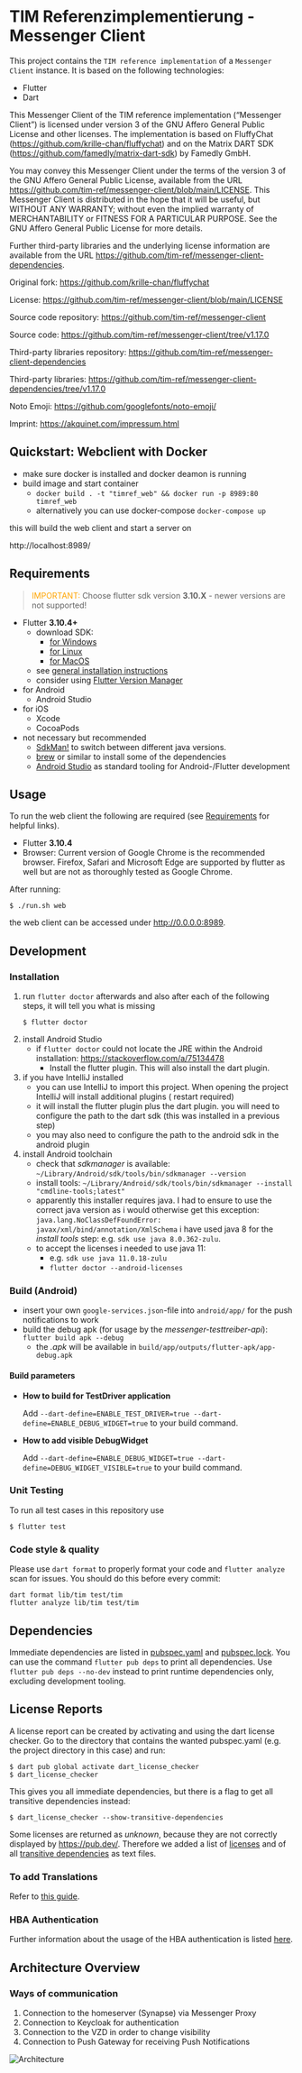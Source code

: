 # TIM Referenzimplementierung - Messenger Client

This project contains the `TIM reference implementation` of a `Messenger Client` instance. It is based on the following technologies:
* Flutter 
* Dart

This Messenger Client of the TIM reference implementation (“Messenger Client”) is licensed under version 3 of the GNU Affero General Public License and other licenses. The implementation is based on FluffyChat (https://github.com/krille-chan/fluffychat) and on the Matrix DART SDK (https://github.com/famedly/matrix-dart-sdk) by Famedly GmbH.

You may convey this Messenger Client under the terms of the version 3 of the GNU Affero General Public License, available from the URL https://github.com/tim-ref/messenger-client/blob/main/LICENSE.
This Messenger Client is distributed in the hope that it will be useful, but WITHOUT ANY WARRANTY; without even the implied warranty of MERCHANTABILITY or FITNESS FOR A PARTICULAR PURPOSE. See the GNU Affero General Public License for more details.

Further third-party libraries and the underlying license information are available from the URL https://github.com/tim-ref/messenger-client-dependencies.

Original fork: https://github.com/krille-chan/fluffychat

License: https://github.com/tim-ref/messenger-client/blob/main/LICENSE

Source code repository: https://github.com/tim-ref/messenger-client

Source code: https://github.com/tim-ref/messenger-client/tree/v1.17.0

Third-party libraries repository: https://github.com/tim-ref/messenger-client-dependencies

Third-party libraries: https://github.com/tim-ref/messenger-client-dependencies/tree/v1.17.0

Noto Emoji: https://github.com/googlefonts/noto-emoji/

Imprint: https://akquinet.com/impressum.html

## Quickstart: Webclient with Docker 

- make sure docker is installed and docker deamon is running
- build image and start container
  - `docker build . -t "timref_web" && docker run -p 8989:80 timref_web`
  - alternatively you can use docker-compose `docker-compose up`

this will build the web client and start a server on

http://localhost:8989/


## Requirements

> <span style="color:orange;">IMPORTANT:</span> Choose flutter sdk version **3.10.X** - newer versions are not supported!

* Flutter **3.10.4+**
    * download SDK:
        * [for Windows](https://docs.flutter.dev/release/archive?tab=windows)
        * [for Linux](https://docs.flutter.dev/release/archive?tab=linux)
        * [for MacOS](https://docs.flutter.dev/release/archive?tab=macos)
    * see [general installation instructions](https://docs.flutter.dev/get-started/install)
    * consider using [Flutter Version Manager](https://fvm.app/docs/guides/basic_commands/)
* for Android
    * Android Studio
* for iOS
    * Xcode
    * CocoaPods
* not necessary but recommended
    * [SdkMan!](https://sdkman.io/) to switch between different java versions.
    * [brew](https://brew.sh) or similar to install some of the dependencies
    * [Android Studio](https://developer.android.com/studio) as standard tooling for Android-/Flutter development

## Usage

To run the web client the following are required (see [Requirements](#requirements) for helpful links).

* Flutter **3.10.4**
* Browser: Current version of Google Chrome is the recommended browser. Firefox, Safari and Microsoft Edge are supported by flutter as well but are not 
as thoroughly tested as Google Chrome.


After running:

```shell
$ ./run.sh web
```

the web client can be accessed under http://0.0.0.0:8989.


## Development

### Installation

1. run `flutter doctor` afterwards and also after each of the following steps, it will tell you what is missing
    ```shell
    $ flutter doctor
    ```
2. install Android Studio
    * if `flutter doctor` could not locate the JRE within the Android installation: https://stackoverflow.com/a/75134478
        * Install the flutter plugin. This will also install the dart plugin.
3. if you have IntelliJ installed
    * you can use IntelliJ to import this project. When opening the project IntelliJ will install additional plugins (
      restart required)
    * it will install the flutter plugin plus the dart plugin. you will need to configure the path to the dart sdk (this
      was installed in a previous step)
    * you may also need to configure the path to the android sdk in the android plugin
4. install Android toolchain
    * check that _sdkmanager_ is available: `~/Library/Android/sdk/tools/bin/sdkmanager --version`
    * install tools: `~/Library/Android/sdk/tools/bin/sdkmanager --install "cmdline-tools;latest"`
    * apparently this installer requires java. I had to ensure to use the correct java version as i would otherwise get
      this exception: `java.lang.NoClassDefFoundError: javax/xml/bind/annotation/XmlSchema`
      i have used java 8 for the _install tools_ step: e.g. `sdk use java 8.0.362-zulu`.
    * to accept the licenses i needed to use java 11:
        * e.g. `sdk use java 11.0.18-zulu`
        * `flutter doctor --android-licenses`

### Build (Android)

* insert your own `google-services.json`-file into `android/app/` for the push notifications to work
* build the debug apk (for usage by the
  _messenger-testtreiber-api_): `flutter build apk --debug`
    * the _.apk_ will be available in `build/app/outputs/flutter-apk/app-debug.apk`

#### Build parameters

* **How to build for TestDriver application**

  Add `--dart-define=ENABLE_TEST_DRIVER=true --dart-define=ENABLE_DEBUG_WIDGET=true` to your build command.


* **How to add visible DebugWidget**

  Add `--dart-define=ENABLE_DEBUG_WIDGET=true --dart-define=DEBUG_WIDGET_VISIBLE=true` to your build command.

### Unit Testing

To run all test cases in this repository use
```shell
$ flutter test
```

### Code style & quality

Please use `dart format` to properly format your code and `flutter analyze` scan for issues. You should do this before every commit:

```shell
dart format lib/tim test/tim
flutter analyze lib/tim test/tim
```

## Dependencies

Immediate dependencies are listed in [pubspec.yaml](pubspec.yaml) and [pubspec.lock](pubspec.lock). 
You can use the command `flutter pub deps` to print all dependencies. 
Use `flutter pub deps --no-dev` instead to print runtime dependencies only, excluding development tooling.

## License Reports

A license report can be created by activating and using the dart license checker. Go to the directory 
that contains the wanted pubspec.yaml (e.g. the project directory in this case) and run:
```shell
$ dart pub global activate dart_license_checker
$ dart_license_checker
```
This gives you all immediate dependencies, but there is a flag to get all transitive dependencies instead:
```shell
$ dart_license_checker --show-transitive-dependencies
```
Some licenses are returned as _unknown_, because they are not correctly displayed by https://pub.dev/.
Therefore we added a list of [licenses](documentation/licenses/package_licenses.txt) and of all [transitive dependencies](documentation/licenses/package_licences_transitive_dependencies.txt) as text files.

### To add Translations
Refer to [this guide](README-translation-guide.md).

### HBA Authentication
Further information about the usage of the HBA authentication is listed [here](README-hba-auth.md).

## Architecture Overview

### Ways of communication
1. Connection to the homeserver (Synapse) via Messenger Proxy
2. Connection to Keycloak for authentication
3. Connection to the VZD in order to change visibility
4. Connection to Push Gateway for receiving Push Notifications

![Architecture](documentation/image/architecture.jpeg)
